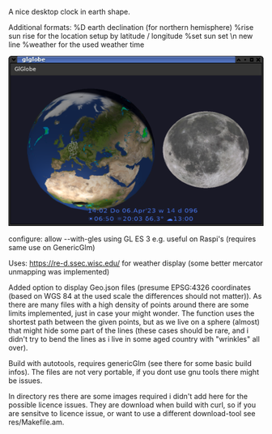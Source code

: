 A nice desktop clock in earth shape.

Additional formats:
%D earth declination (for northern hemisphere)
%rise sun rise for the location setup by latitude / longitude
%set sun set
\n new line
%weather for the used weather time

![Glglobe](glglobe.png "glglobe")

configure:
     allow --with-gles using GL ES 3 e.g. useful on Raspi's (requires same use on GenericGlm)

Uses: https://re-d.ssec.wisc.edu/ for weather display
(some better mercator unmapping was implemented)

Added option to display Geo.json files (presume EPSG:4326 coordinates (based on WGS 84 at the used scale the differences should not matter)).
As there are many files with a high density of points around there are some limits implemented, just in case your might wonder.
The function uses the shortest path between the given points,
but as we live on a sphere (almost) that might hide some part of the lines (these cases should be rare,
and i didn't try to bend the lines as i live in some aged country with "wrinkles" all over).

Build with autotools, requires genericGlm (see there for some basic build infos).
The files are not very portable, if you dont use gnu tools there might be issues.

In directory res there are some images required i didn't add here for the possible licence issues.
They are download when build with curl, so if you are sensitve to licence issue, or want to use a different download-tool see res/Makefile.am.
